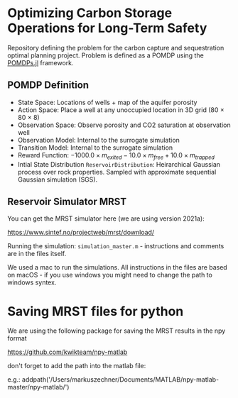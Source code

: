 # Optimizing Carbon Storage Operations for Long-Term Safety
Repository defining the problem for the carbon capture and sequestration optimal planning project. Problem is defined as a POMDP using the [POMDPs.jl](https://github.com/JuliaPOMDP/POMDPs.jl) framework.
 

## POMDP Definition
- State Space: Locations of wells + map of the aquifer porosity
- Action Space: Place a well at any unoccupied location in 3D grid (80 × 80 × 8)
- Observation Space: Observe porosity and CO2 saturation at observation well
- Observation Model: Internal to the surrogate simulation  
- Transition Model: Internal to the surrogate simulation 
- Reward Function: $−1000.0 ×m_{exited}−10.0 ×m_{free}+10.0 ×m_{trapped}$
- Intial State Distribution `ReservoirDistribution`: Heirarchical Gaussian process over rock properties. Sampled with approximate sequential Gaussian simulation (SGS). 


## Reservoir Simulator MRST

You can get the MRST simulator here (we are using version 2021a):

https://www.sintef.no/projectweb/mrst/download/

Running the simulation: `simulation_master.m` - instructions and comments are in the files itself.

We used a mac to run the simulations. All instructions in the files are based on macOS - if you use windows you might need to change the path to windows syntex.


# Saving MRST files for python

We are using the following package for saving the MRST results in the npy format

https://github.com/kwikteam/npy-matlab

don't forget to add the path into the matlab file:

e.g.: addpath('/Users/markuszechner/Documents/MATLAB/npy-matlab-master/npy-matlab/')
